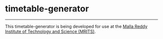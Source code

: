 # timetable-generator
---
This timetable-generator is being developed for use at the [Malla Reddy Institute of Technology and Science (MRITS)](https://www.google.com).